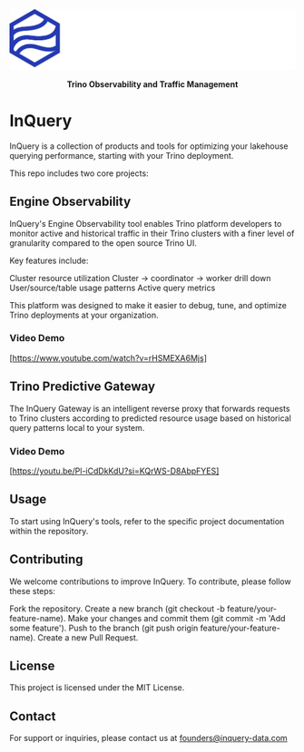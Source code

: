 <p align="center">
    <img alt="InQuery Logo" src=".github/inquery_white.svg" />
</p>

<p align="center">
    <b>Trino Observability and Traffic Management</b>
</p>

# InQuery

InQuery is a collection of products and tools for optimizing your lakehouse querying performance, starting with your Trino deployment. 

This repo includes two core projects:

## Engine Observability
InQuery's Engine Observability tool enables Trino platform developers to monitor active and historical traffic in their Trino clusters with a finer level of granularity compared to the open source Trino UI. 

Key features include:

Cluster resource utilization
Cluster -> coordinator -> worker drill down
User/source/table usage patterns
Active query metrics

This platform was designed to make it easier to debug, tune, and optimize Trino deployments at your organization.

### Video Demo 
[https://www.youtube.com/watch?v=rHSMEXA6Mjs]

## Trino Predictive Gateway
The InQuery Gateway is an intelligent reverse proxy that forwards requests to Trino clusters according to predicted resource usage based on historical query patterns local to your system.

### Video Demo
[https://youtu.be/Pl-iCdDkKdU?si=KQrWS-D8AbpFYES]

## Usage
To start using InQuery's tools, refer to the specific project documentation within the repository.

## Contributing
We welcome contributions to improve InQuery. To contribute, please follow these steps:

Fork the repository.
Create a new branch (git checkout -b feature/your-feature-name).
Make your changes and commit them (git commit -m 'Add some feature').
Push to the branch (git push origin feature/your-feature-name).
Create a new Pull Request.

## License
This project is licensed under the MIT License.

## Contact 
For support or inquiries, please contact us at founders@inquery-data.com


